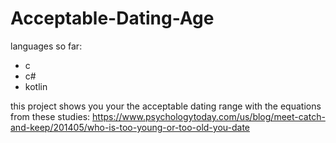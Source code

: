 # Acceptable-Dating-Age

languages so far:  
- c
- c#
- kotlin

this project shows you your the acceptable dating range with the equations from these studies:
https://www.psychologytoday.com/us/blog/meet-catch-and-keep/201405/who-is-too-young-or-too-old-you-date
